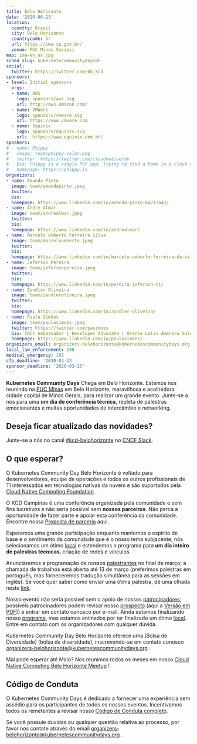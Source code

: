 ```yaml
---
title: Belo Horizonte
date: '2020-06-13'
location:
  country: Brasil
  city: Belo Horizonte
  countrycode: br
  url: https://ima.sp.gov.br/
  venue: PUC Minas Savassi
map: ima-en_us.jpg
sched_slug: kubernetecommunitydaysbh
social:
  twitter: https://twitter.com/bh_kcd
sponsors:
- level: Initial sponsors
  orgs:
  - name: AWS
    logo: sponsors/aws.svg
    url: http://aws.amazon.com/
  - name: VMWare
    logo: sponsors/vmware.svg
    url: https://www.vmware.com
  - name: Equinix
    logo: sponsors/equinix.svg
    url:  https://www.equinix.com.br/
speakers:
# - name: Phippy
#   image: team/phippy-color.png
#   twitter: https://twitter.com/cloudnativefdn
#   bio: Phippy is a simple PHP app, trying to find a home in a cloud native world.
#   homepage: https://phippy.io
organizers:
- name: Amanda Pinto
  image: team/amandapinto.jpeg
  twitter: 
  bio: 
  homepage: https://www.linkedin.com/in/amanda-pinto-b4217a42/
- name: Andre Almar
  image: team/andrealmar.jpeg
  twitter: 
  bio: 
  homepage: https://www.linkedin.com/in/andrealmar/
- name: Marcelo Umberto Ferreira Silva
  image: team/marceloumberto.jpeg
  twitter: 
  bio: 
  homepage: https://www.linkedin.com/in/marcelo-umberto-ferreira-da-silva-01346a37/
- name: Jeferson Pereira
  image: team/jefersonpereira.jpeg
  twitter: 
  bio: 
  homepage: https://www.linkedin.com/in/pereira-jeferson-it/ 
- name: Zandler Oliveira
  image: team/zandleroliveira.jpeg
  twitter: 
  bio: 
  homepage: https://www.linkedin.com/in/zandler-oliveira/
- name: Paulo Simões
  image: team/paulosimoes.jpeg
  twitter: https://twitter.com/pasimoes
  bio: CNCF Ambassador | Developer Advocate | Oracle Latin America Solution Engineer
  homepage: https://www.linkedin.com/in/paulosimoes/
organizers_email: organizers-belohorizonte@kubernetescommunitydays.org
local_law_enforcement: 190
medical_emergency: 193
cfp_deadline: '2020-03-13'
sponsor_deadline: '2020-03-15'
---
```


**Kubernetes Community Days** Chega em Belo Horizonte. Estamos nos reunindo na [PUC Minas](venue) em Belo Horizonte, maravilhosa e acolhedora cidade capital de Minas Gerais, para realizar um grande evento. Junte-se a nós para uma **um dia de conferência técnica**, repleta de palestras emocionantes e muitas oportunidades de intercâmbio e networking.

## Deseja ficar atualizado das novidades?

Junte-se a nós no canal [#kcd-belohorizonte](https://join.slack.com/share/IUZFEAFA4/YWXd9Nxh65lcbJpYN6wjVUpf/enQtOTg1NTI0MzU1MzQ0LWFlYWM2NGNjZmM5MzcxODA5NjAwMWVlNDg0NGQ0NWJkMmVjYzBmMzM0YWEyN2EyMzk3NzBiZDk3N2U0MTBmNTA) no [CNCF Slack](https://slack.cncf.io).

<!--
Se você deseja ser notificado sobre novidades, inscreva-se em nosso [mailing list](https://mailchi.mp/f686e201c599/kcdams2020) ou no canal #kcd-campinas no [CNCF Slack](https://slack.cncf.io).
-->


## O que esperar?

O Kubernetes Community Day Belo Horizonte é voltado para desenvolvedores, equipe de operações e todos os outros profissionais de TI interessados em tecnologias nativas da nuvem e são suportados pela [Cloud Native Computing Foundation](https://cncf.io) .

O KCD Campinas é uma conferência organizada pela comunidade e sem fins lucrativos e não seria possível sem **nossos parceiros**. Não perca a oportunidade de fazer parte e apoiar esta conferência da comunidade. Encontre nossa [Proposta de parceria](sponsor) aqui.

Esperamos uma grande participação enquanto mantemos o espírito de base e o sentimento da comunidade que é o nosso tema subjacente; nós selecionamos um ótimo [local](venue) e estendemos o programa para **um dia inteiro de palestras técnicas**, criação de redes e vínculos.

Anunciaremos a programação de nossos [palestrantes](speakers) no final de março; a chamada de trabalhos está aberta até 13 de março (preferimos palestras em português, mas forneceremos tradução simultânea para as sessões em inglês). Se você quer saber como enviar uma ótima palestra, dê uma olhada neste [link](cfp).

Nosso evento não seria possível sem o apoio de nossos [patrocinadores](sponsor); possíveis patrocinadores podem revisar nosso [prospecto](sponsor) (aqui a [Versão em PDF](/img/2020-belohorizonte/kcd_campinas_midia_kit.pdf))) e entrar em contato conosco por e-mail. Ainda estamos finalizando nosso [programa](program), mas estamos animados por ter finalizado um ótimo [local](venue). Entre em contato com os organizadores com qualquer dúvida.

Kubernetes Community Day Belo Horizonte oferece uma [Bolsa de Diversidade] (bolsa de diversidade), inscrevendo-se em contato conosco [organizers-belohorizonte@kubernetescommunitydays.org](mailto:organizers-belohorizonte@kubernetescommunitydays.org) .

Mal pode esperar até Maio? Nos reunimos todos os meses em nosso [Cloud Native Computing Belo Horizonte Meetup](https://www.meetup.com/Cloud-Native-Computing-Belo-Horizonte/) !

## Código de Conduta

O Kubernetes Community Days é dedicado a fornecer uma experiência sem assédio para os participantes de todos os nossos eventos. Incentivamos todos os remetentes a revisar nosso [Código de Conduta completo](/code-of-conduct/).

Se você possuie duvidas ou qualquer questão relativa ao processo, por favor nos contate através do email [organizers-belohorizonte@kubernetescommunitydays.org](mailto:organizers-belohorizonte@kubernetescommunitydays.org) .
